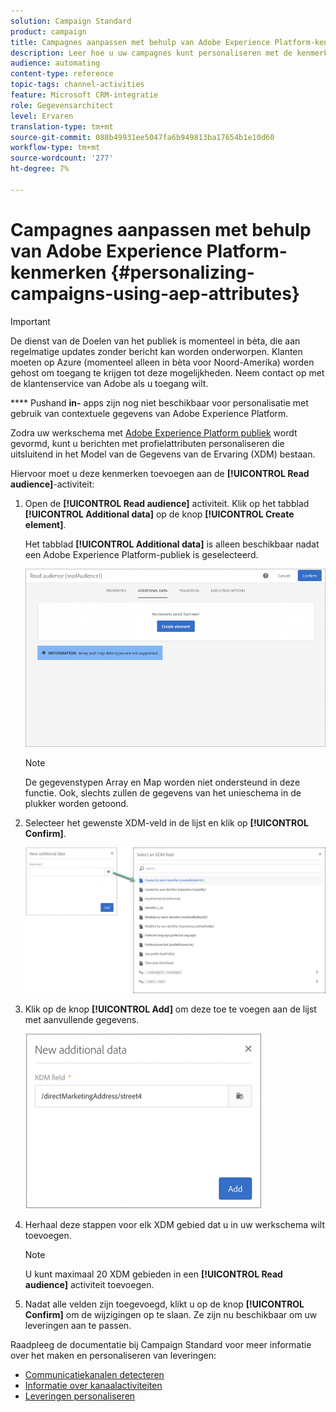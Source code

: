```yaml
---
solution: Campaign Standard
product: campaign
title: Campagnes aanpassen met behulp van Adobe Experience Platform-kenmerken
description: Leer hoe u uw campagnes kunt personaliseren met de kenmerken van het Adobe-Platform.
audience: automating
content-type: reference
topic-tags: channel-activities
feature: Microsoft CRM-integratie
role: Gegevensarchitect
level: Ervaren
translation-type: tm+mt
source-git-commit: 088b49931ee5047fa6b949813ba17654b1e10d60
workflow-type: tm+mt
source-wordcount: '277'
ht-degree: 7%

---
```



# Campagnes aanpassen met behulp van Adobe Experience Platform-kenmerken {#personalizing-campaigns-using-aep-attributes}

>[!IMPORTANT]
>
>De dienst van de Doelen van het publiek is momenteel in bèta, die aan regelmatige updates zonder bericht kan worden onderworpen. Klanten moeten op Azure (momenteel alleen in bèta voor Noord-Amerika) worden gehost om toegang te krijgen tot deze mogelijkheden. Neem contact op met de klantenservice van Adobe als u toegang wilt.
>
>**** Pushand  **in-** apps zijn nog niet beschikbaar voor personalisatie met gebruik van contextuele gegevens van Adobe Experience Platform.

Zodra uw werkschema met [Adobe Experience Platform publiek](../../integrating/using/aep-about-audience-destinations-service.md) wordt gevormd, kunt u berichten met profielattributen personaliseren die uitsluitend in het Model van de Gegevens van de Ervaring (XDM) bestaan.

Hiervoor moet u deze kenmerken toevoegen aan de **[!UICONTROL Read audience]**-activiteit:

1. Open de **[!UICONTROL Read audience]** activiteit. Klik op het tabblad **[!UICONTROL Additional data]** op de knop **[!UICONTROL Create element]**.

   Het tabblad **[!UICONTROL Additional data]** is alleen beschikbaar nadat een Adobe Experience Platform-publiek is geselecteerd.

   ![](assets/aep_wkf_readaudience_attributes.png)

   >[!NOTE]
   >
   >De gegevenstypen Array en Map worden niet ondersteund in deze functie. Ook, slechts zullen de gegevens van het unieschema in de plukker worden getoond.

1. Selecteer het gewenste XDM-veld in de lijst en klik op **[!UICONTROL Confirm]**.

   ![](assets/aep_wkf_readaudience_perso1.png)

1. Klik op de knop **[!UICONTROL Add]** om deze toe te voegen aan de lijst met aanvullende gegevens.

   ![](assets/aep_wkf_readaudience_perso3.png)

1. Herhaal deze stappen voor elk XDM gebied dat u in uw werkschema wilt toevoegen.

   >[!NOTE]
   >
   >U kunt maximaal 20 XDM gebieden in een **[!UICONTROL Read audience]** activiteit toevoegen.

1. Nadat alle velden zijn toegevoegd, klikt u op de knop **[!UICONTROL Confirm]** om de wijzigingen op te slaan. Ze zijn nu beschikbaar om uw leveringen aan te passen.

Raadpleeg de documentatie bij Campaign Standard voor meer informatie over het maken en personaliseren van leveringen:

* [Communicatiekanalen detecteren](../../channels/using/get-started-communication-channels.md)
* [Informatie over kanaalactiviteiten](../../automating/using/about-channel-activities.md)
* [Leveringen personaliseren](../../designing/using/personalization.md)
